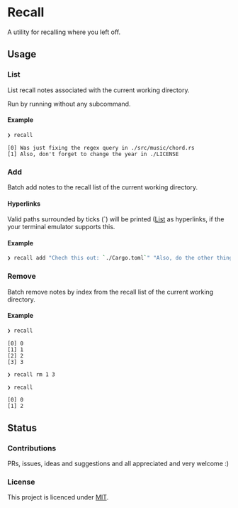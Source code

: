 # Recall

A utility for recalling where you left off.

## Usage

### List

List recall notes associated with the current working directory.

Run by running without any subcommand.

#### Example

```bash
❯ recall
```

```
[0] Was just fixing the regex query in ./src/music/chord.rs
[1] Also, don't forget to change the year in ./LICENSE
```

### Add

Batch add notes to the recall list of the current working directory.

#### Hyperlinks

Valid paths surrounded by ticks (`) will be printed ([List](README#List) as hyperlinks, if the your terminal emulator supports this.

#### Example

```bash
❯ recall add "Chech this out: `./Cargo.toml`" "Also, do the other thing"
```

### Remove

Batch remove notes by index from the recall list of the current working directory.

#### Example

```bash
❯ recall 
```

```
[0] 0
[1] 1
[2] 2
[3] 3
```

```bash
❯ recall rm 1 3

❯ recall
```

```
[0] 0
[1] 2
```

## Status

### Contributions

PRs, issues, ideas and suggestions and all appreciated and very welcome :)

### License

This project is licenced under [MIT](https://choosealicense.com/licenses/mit/).

